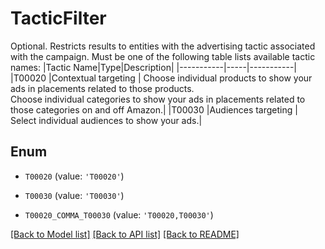 # TacticFilter

Optional. Restricts results to entities with the advertising tactic associated with the campaign. Must be one of the following table lists available tactic names: |Tactic Name|Type|Description| |-----------|-----|-----------| |T00020     |Contextual targeting | Choose individual products to show your ads in placements related to those products.<br> Choose individual categories to show your ads in placements related to those categories on and off Amazon.| |T00030     |Audiences targeting | Select individual audiences to show your ads.|

## Enum

* `T00020` (value: `'T00020'`)

* `T00030` (value: `'T00030'`)

* `T00020_COMMA_T00030` (value: `'T00020,T00030'`)

[[Back to Model list]](../README.md#documentation-for-models) [[Back to API list]](../README.md#documentation-for-api-endpoints) [[Back to README]](../README.md)


